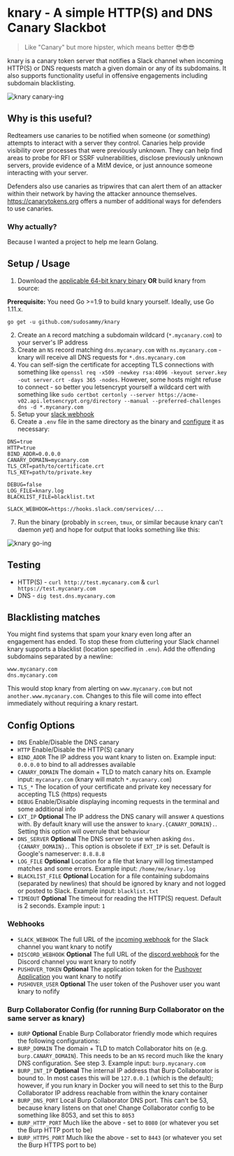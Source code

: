 # knary - A simple HTTP(S) and DNS Canary Slackbot

>Like "Canary" but more hipster, which means better 😎😎😎

knary is a canary token server that notifies a Slack channel when incoming HTTP(S) or DNS requests match a given domain or any of its subdomains. It also supports functionality useful in offensive engagements including subdomain blacklisting.

![knary canary-ing](https://github.com/sudosammy/knary/raw/master/screenshots/canary.gif "knary canary-ing")

## Why is this useful?

Redteamers use canaries to be notified when someone (or *something*) attempts to interact with a server they control. Canaries help provide visibility over processes that were previously unknown. They can help find areas to probe for RFI or SSRF vulnerabilities, disclose previously unknown servers, provide evidence of a MitM device, or just announce someone interacting with your server.

Defenders also use canaries as tripwires that can alert them of an attacker within their network by having the attacker announce themselves. https://canarytokens.org offers a number of additional ways for defenders to use canaries.

### Why actually?

Because I wanted a project to help me learn Golang.

## Setup / Usage

1. Download the [applicable 64-bit knary binary](https://github.com/sudosammy/knary/releases) __OR__ build knary from source:

__Prerequisite:__ You need Go >=1.9 to build knary yourself. Ideally, use Go 1.11.x.
```
go get -u github.com/sudosammy/knary
```
2. Create an `A` record matching a subdomain wildcard (`*.mycanary.com`) to your server's IP address
3. Create an `NS` record matching `dns.mycanary.com` with `ns.mycanary.com` - knary will receive all DNS requests for `*.dns.mycanary.com` 
4. You can self-sign the certificate for accepting TLS connections with something like `openssl req -x509 -newkey rsa:4096 -keyout server.key -out server.crt -days 365 -nodes`. However, some hosts might refuse to connect - so better you letsencrypt yourself a wildcard cert with something like `sudo certbot certonly --server https://acme-v02.api.letsencrypt.org/directory --manual --preferred-challenges dns -d *.mycanary.com`
5. Setup your [slack webhook](https://slack.com/apps/A0F7XDUAZ-incoming-webhooks)
6. Create a `.env` file in the same directory as the binary and [configure](https://github.com/sudosammy/knary#config-options) it as necessary:

```
DNS=true
HTTP=true
BIND_ADDR=0.0.0.0
CANARY_DOMAIN=mycanary.com
TLS_CRT=path/to/certificate.crt
TLS_KEY=path/to/private.key

DEBUG=false
LOG_FILE=knary.log
BLACKLIST_FILE=blacklist.txt

SLACK_WEBHOOK=https://hooks.slack.com/services/...
```
7. Run the binary (probably in `screen`, `tmux`, or similar because knary can't daemon _yet_) and hope for output that looks something like this: 

![knary go-ing](https://github.com/sudosammy/knary/raw/master/screenshots/run.png "knary go-ing")

## Testing
* HTTP(S) - `curl http://test.mycanary.com` & `curl https://test.mycanary.com`
* DNS - `dig test.dns.mycanary.com`

## Blacklisting matches
You might find systems that spam your knary even long after an engagement has ended. To stop these from cluttering your Slack channel knary supports a blacklist (location specified in `.env`). Add the offending subdomains separated by a newline:
```
www.mycanary.com
dns.mycanary.com
```
This would stop knary from alerting on `www.mycanary.com` but not `another.www.mycanary.com`. Changes to this file will come into effect immediately without requiring a knary restart.

## Config Options
* `DNS` Enable/Disable the DNS canary
* `HTTP` Enable/Disable the HTTP(S) canary
* `BIND_ADDR` The IP address you want knary to listen on. Example input: `0.0.0.0` to bind to all addresses available
* `CANARY_DOMAIN` The domain + TLD to match canary hits on. Example input: `mycanary.com` (knary will match `*.mycanary.com`)
* `TLS_*` The location of your certificate and private key necessary for accepting TLS (https) requests
* `DEBUG` Enable/Disable displaying incoming requests in the terminal and some additional info
* `EXT_IP` __Optional__ The IP address the DNS canary will answer `A` questions with. By default knary will use the answer to `knary.{CANARY_DOMAIN}.`. Setting this option will overrule that behaviour
* `DNS_SERVER` __Optional__ The DNS server to use when asking `dns.{CANARY_DOMAIN}.`. This option is obsolete if `EXT_IP` is set. Default is Google's nameserver: `8.8.8.8`
* `LOG_FILE` __Optional__ Location for a file that knary will log timestamped matches and some errors. Example input: `/home/me/knary.log`
* `BLACKLIST_FILE` __Optional__ Location for a file containing subdomains (separated by newlines) that should be ignored by knary and not logged or posted to Slack. Example input: `blacklist.txt` 
* `TIMEOUT` __Optional__ The timeout for reading the HTTP(S) request. Default is 2 seconds. Example input: `1`

### Webhooks
* `SLACK_WEBHOOK` The full URL of the [incoming webhook](https://api.slack.com/custom-integrations/incoming-webhooks) for the Slack channel you want knary to notify
* `DISCORD_WEBHOOK` __Optional__ The full URL of the [discord webhook](https://discordapp.com/developers/docs/resources/webhook) for the Discord channel you want knary to notify
* `PUSHOVER_TOKEN` __Optional__ The application token for the [Pushover Application](https://pushover.net/) you want knary to notify
* `PUSHOVER_USER` __Optional__ The user token of the Pushover user you want knary to nofify

### Burp Collaborator Config (for running Burp Collaborator on the same server as knary)
* `BURP` __Optional__ Enable Burp Collaborator friendly mode which requires the following configurations:
* `BURP_DOMAIN` The domain + TLD to match Collaborator hits on (e.g. `burp.CANARY_DOMAIN`). This needs to be an `NS` record much like the knary DNS configuration. See step 3. Example input: `burp.mycanary.com`
* `BURP_INT_IP` __Optional__ The internal IP address that Burp Collaborator is bound to. In most cases this will be `127.0.0.1` (which is the default); however, if you run knary in Docker you will need to set this to the Burp Collaborator IP address reachable from within the knary container
* `BURP_DNS_PORT` Local Burp Collaborator DNS port. This can't be 53, because knary listens on that one! Change Collaborator config to be something like 8053, and set this to `8053`
* `BURP_HTTP_PORT` Much like the above - set to `8080` (or whatever you set the Burp HTTP port to be)
* `BURP_HTTPS_PORT` Much like the above - set to `8443` (or whatever you set the Burp HTTPS port to be)